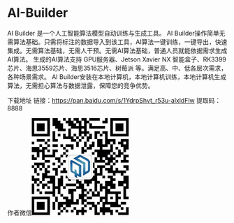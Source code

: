 # AI-Builder
AI Builder 是一个人工智能算法模型自动训练与生成工具。
AI Builder操作简单无需算法基础。只需将标注的数据导入到该工具，AI算法一键训练，一键导出，快速集成。无需算法基础，无需人干预。无需AI算法基础，普通人员就能依据需求生成AI算法。
生成的AI算法支持 GPU服务器、Jetson Xavier NX 智能盒子、RK3399芯片、海思3559芯片、海思3516芯片、树莓派 等。满足高、中、低各层次需求，各种场景需求。
AI Builder安装在本地计算机，本地计算机训练，本地计算机生成算法，无需担心算法与数据泄露，保障您的竞争优势。

下载地址
链接：https://pan.baidu.com/s/1YdrpShvt_r53u-alxldFlw 
提取码：8888 

作者微信![作者微信](kefu.jpg)  

